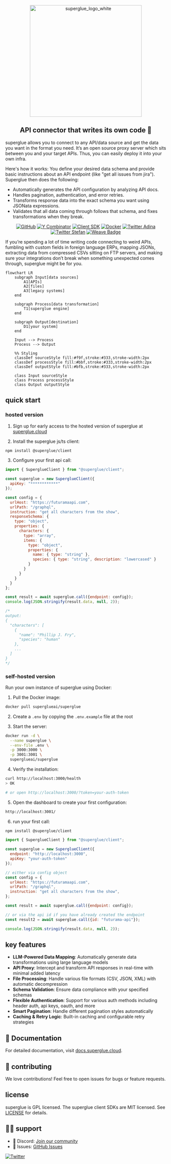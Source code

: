 
<p align="center">
  <img src="https://github.com/user-attachments/assets/be0e65d4-dcd8-4133-9841-b08799e087e7" width="350" alt="superglue_logo_white">
</p>

<h2 align="center">API connector that writes its own code 🍯</h2>

superglue allows you to connect to any API/data source and get the data you want in the format you need. It’s an open source proxy server which sits between you and your target APIs. Thus, you can easily deploy it into your own infra.

Here's how it works: You define your desired data schema and provide basic instructions about an API endpoint (like "get all issues from jira"). Superglue then does the following:

- Automatically generates the API configuration by analyzing API docs.
- Handles pagination, authentication, and error retries.
- Transforms response data into the exact schema you want using JSONata expressions.
- Validates that all data coming through follows that schema, and fixes transformations when they break.



<div align="center">

[![GitHub](https://img.shields.io/github/license/superglue-ai/superglue?style=flat-square)](https://github.com/superglue-ai/superglue/blob/main/LICENSE)
[![Y Combinator](https://img.shields.io/badge/Y%20Combinator-W25-orange?style=flat-square)](https://www.ycombinator.com/companies/superglue)
[![Client SDK](https://img.shields.io/npm/v/@superglue/client?style=flat-square&logo=npm)](https://www.npmjs.com/package/@superglue/client)
[![Docker](https://img.shields.io/docker/pulls/superglueai/superglue?style=flat-square&logo=Docker)](https://hub.docker.com/r/superglueai/superglue)
[![Twitter Adina](https://img.shields.io/twitter/follow/adinagoerres?style=flat-square&logo=X)](https://twitter.com/adinagoerres)
[![Twitter Stefan](https://img.shields.io/twitter/follow/sfaistenauer?style=flat-square&logo=X)](https://twitter.com/sfaistenauer)
[![Weave Badge](https://img.shields.io/endpoint?url=https%3A%2F%2Fapp.workweave.ai%2Fapi%2Frepository%2Fbadge%2Forg_0S2o9PLamHvNsTjHbszc38vC%2F914997268&cacheSeconds=3600&labelColor=#EC6341)](https://app.workweave.ai/reports/repository/org_0S2o9PLamHvNsTjHbszc38vC/914997268)


</div>

If you’re spending a lot of time writing code connecting to weird APIs, fumbling with custom fields in foreign language ERPs, mapping JSONs, extracting data from compressed CSVs sitting on FTP servers, and making sure your integrations don’t break when something unexpected comes through, superglue might be for you.

```mermaid
flowchart LR
    subgraph Input[data sources]
        A1[APIs]
        A2[files]
        A3[legacy systems]
    end

    subgraph Process[data transformation]
        T1[superglue engine]
    end

    subgraph Output[destination]
        D1[your system]
    end

    Input --> Process
    Process --> Output

    %% Styling
    classDef sourceStyle fill:#f9f,stroke:#333,stroke-width:2px
    classDef processStyle fill:#bbf,stroke:#333,stroke-width:2px
    classDef outputStyle fill:#bfb,stroke:#333,stroke-width:2px

    class Input sourceStyle
    class Process processStyle
    class Output outputStyle
```

## quick start
### hosted version

1. Sign up for early access to the hosted version of superglue at [superglue.cloud](https://superglue.cloud)

2. Install the superglue js/ts client:
```bash
npm install @superglue/client
```

3. Configure your first api call:
```javascript
import { SuperglueClient } from "@superglue/client";

const superglue = new SuperglueClient({
  apiKey: "************"
});

const config = {
  urlHost: "https://futuramaapi.com",
  urlPath: "/graphql",
  instruction: "get all characters from the show",
  responseSchema: {
    type: "object",
    properties: {
      characters: {
        type: "array",  
        items: {
          type: "object",
          properties: {
            name: { type: "string" },
            species: { type: "string", description: "lowercased" }
          }
        }
      }
    }
  }
};

const result = await superglue.call({endpoint: config});
console.log(JSON.stringify(result.data, null, 2));

/*
output:
{
  "characters": [
    {
      "name": "Phillip J. Fry",
      "species": "human"
    },
    ...
  ]
}
*/
```

### self-hosted version

Run your own instance of superglue using Docker:

1. Pull the Docker image:
```bash
docker pull superglueai/superglue
```

2. Create a `.env` by copying the `.env.example` file at the root

3. Start the server:
```bash
docker run -d \
  --name superglue \
  --env-file .env \
  -p 3000:3000 \
  -p 3001:3001 \
  superglueai/superglue
```

4. Verify the installation:
```bash
curl http://localhost:3000/health
> OK

# or open http://localhost:3000/?token=your-auth-token
```

5. Open the dashboard to create your first configuration:
```bash
http://localhost:3001/
```

6. run your first call:
```bash
npm install @superglue/client
```

```javascript
import { SuperglueClient } from "@superglue/client";

const superglue = new SuperglueClient({
  endpoint: "http://localhost:3000",
  apiKey: "your-auth-token"
});

// either via config object
const config = {
  urlHost: "https://futuramaapi.com",
  urlPath: "/graphql",
  instruction: "get all characters from the show",
};

const result = await superglue.call({endpoint: config});

// or via the api id if you have already created the endpoint
const result2 = await superglue.call({id: "futurama-api"});

console.log(JSON.stringify(result.data, null, 2));
```


## key features

- **LLM-Powered Data Mapping**: Automatically generate data transformations using large language models
- **API Proxy**: Intercept and transform API responses in real-time with minimal added latency
- **File Processing**: Handle various file formats (CSV, JSON, XML) with automatic decompression
- **Schema Validation**: Ensure data compliance with your specified schemas
- **Flexible Authentication**: Support for various auth methods including header auth, api keys, oauth, and more
- **Smart Pagination**: Handle different pagination styles automatically
- **Caching & Retry Logic**: Built-in caching and configurable retry strategies

## 📖 Documentation

For detailed documentation, visit [docs.superglue.cloud](https://docs.superglue.cloud).

## 🤝 contributing
We love contributions! Feel free to open issues for bugs or feature requests.

[//]: # (To contribute to the docs, check out the /docs folder.)

## license

superglue is GPL licensed. The superglue client SDKs are MIT licensed. See [LICENSE](LICENSE) for details.

## 🙋‍♂️ support

- 💬 Discord: [Join our community](https://discord.gg/vUKnuhHtfW)
- 🐛 Issues: [GitHub Issues](https://github.com/superglue-ai/superglue/issues)

[![Twitter](https://img.shields.io/twitter/follow/superglue_d?style=social)](https://twitter.com/superglue_d)

